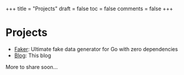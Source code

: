+++
title = "Projects"
draft = false
toc = false
comments = false
+++

# Projects

- [Faker](https://github.com/jaswdr/faker): Ultimate fake data generator for Go with zero dependencies
- [Blog](https://github.com/jaswdr/blog): This blog

More to share soon...
